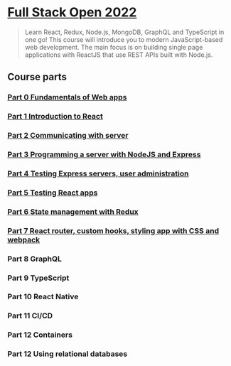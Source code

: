 # [Full Stack Open 2022](https://fullstackopen.com/en/)

> Learn React, Redux, Node.js, MongoDB, GraphQL and TypeScript in one go! This course will introduce you to modern JavaScript-based web development. The main focus is on building single page applications with ReactJS that use REST APIs built with Node.js.

## Course parts

### [Part 0 Fundamentals of Web apps](./part0)

### [Part 1 Introduction to React](./part1)

### [Part 2 Communicating with server](./part2)

### [Part 3 Programming a server with NodeJS and Express](./part3)

### [Part 4 Testing Express servers, user administration](./part4)

### [Part 5 Testing React apps](./part5)

### [Part 6 State management with Redux](./part6)

### [Part 7 React router, custom hooks, styling app with CSS and webpack](.part7)

### Part 8 GraphQL

### Part 9 TypeScript

### Part 10 React Native

### Part 11 CI/CD

### Part 12 Containers

### Part 12 Using relational databases
